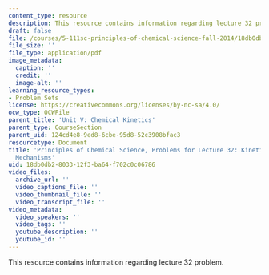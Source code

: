 ```yaml
---
content_type: resource
description: This resource contains information regarding lecture 32 problem.
draft: false
file: /courses/5-111sc-principles-of-chemical-science-fall-2014/18db0db2803312f3ba64f702c0c06786_MIT5_111F14_Lec32Prob.pdf
file_size: ''
file_type: application/pdf
image_metadata:
  caption: ''
  credit: ''
  image-alt: ''
learning_resource_types:
- Problem Sets
license: https://creativecommons.org/licenses/by-nc-sa/4.0/
ocw_type: OCWFile
parent_title: 'Unit V: Chemical Kinetics'
parent_type: CourseSection
parent_uid: 124cd4e8-9ed8-6cbe-95d8-52c3908bfac3
resourcetype: Document
title: 'Principles of Chemical Science, Problems for Lecture 32: Kinetics: Reaction
  Mechanisms'
uid: 18db0db2-8033-12f3-ba64-f702c0c06786
video_files:
  archive_url: ''
  video_captions_file: ''
  video_thumbnail_file: ''
  video_transcript_file: ''
video_metadata:
  video_speakers: ''
  video_tags: ''
  youtube_description: ''
  youtube_id: ''
---
```

This resource contains information regarding lecture 32 problem.